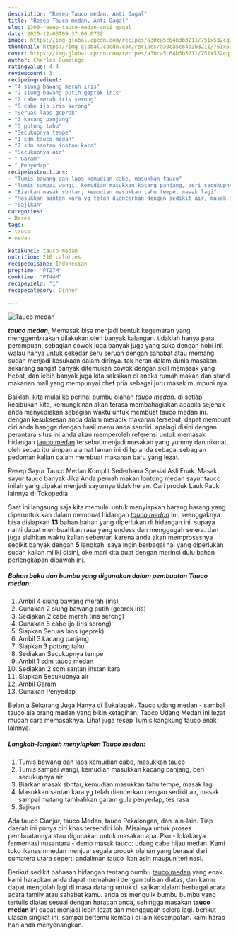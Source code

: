 ```yaml
---
description: "Resep Tauco medan, Anti Gagal"
title: "Resep Tauco medan, Anti Gagal"
slug: 1300-resep-tauco-medan-anti-gagal
date: 2020-12-03T09:37:00.073Z
image: https://img-global.cpcdn.com/recipes/a30ca5c64b3b3211/751x532cq70/tauco-medan-foto-resep-utama.jpg
thumbnail: https://img-global.cpcdn.com/recipes/a30ca5c64b3b3211/751x532cq70/tauco-medan-foto-resep-utama.jpg
cover: https://img-global.cpcdn.com/recipes/a30ca5c64b3b3211/751x532cq70/tauco-medan-foto-resep-utama.jpg
author: Charles Cummings
ratingvalue: 4.4
reviewcount: 3
recipeingredient:
- "4 siung bawang merah iris"
- "2 siung bawang putih geprek iris"
- "2 cabe merah iris serong"
- "5 cabe ijo iris serong"
- "Seruas laos geprek"
- "3 kacang panjang"
- "3 potong tahu"
- "Secukupnya tempe"
- "1 sdm tauco medan"
- "2 sdm santan instan kara"
- "Secukupnya air"
- " Garam"
- " Penyedap"
recipeinstructions:
- "Tumis bawang dan laos kemudian cabe, masukkan tauco"
- "Tumis sampai wangi, kemudian masukkan kacang panjang, beri secukupnya air"
- "Biarkan masak sbntar, kemudian masukkan tahu tempe, masak lagi"
- "Masukkan santan kara yg telah diencerkan dengan sedikit air, masak sampai matang tambahkan garam gula penyedap, tes rasa"
- "Sajikan"
categories:
- Resep
tags:
- tauco
- medan

katakunci: tauco medan 
nutrition: 216 calories
recipecuisine: Indonesian
preptime: "PT27M"
cooktime: "PT44M"
recipeyield: "1"
recipecategory: Dinner

---
```



![Tauco medan](https://img-global.cpcdn.com/recipes/a30ca5c64b3b3211/751x532cq70/tauco-medan-foto-resep-utama.jpg)

<b><i>tauco medan</i></b>, Memasak bisa menjadi bentuk kegemaran yang menggembirakan dilakukan oleh banyak kalangan. tidaklah hanya para perempuan, sebagian cowok juga banyak juga yang suka dengan hobi ini. walau hanya untuk sekedar seru seruan dengan sahabat atau memang sudah menjadi kesukaan dalam dirinya. tak heran dalam dunia masakan sekarang sangat banyak ditemukan cowok dengan skill memasak yang hebat, dan lebih banyak juga kita saksikan di aneka rumah makan dan stand makanan mall yang mempunyai chef pria sebagai juru masak mumpuni nya.

Baiklah, kita mulai ke perihal bumbu olahan <i>tauco medan</i>. di setiap kesibukan kita, kemungkinan akan terasa membahagiakan apabila sejenak anda menyediakan sebagian waktu untuk membuat tauco medan ini. dengan kesuksesan anda dalam meracik makanan tersebut, dapat membuat diri anda bangga dengan hasil menu anda sendiri. apalagi disini dengan perantara situs ini anda akan memperoleh referensi untuk memasak hidangan <u>tauco medan</u> tersebut menjadi masakan yang yummy dan nikmat, oleh sebab itu simpan alamat laman ini di hp anda sebagai sebagian pedoman kalian dalam membuat makanan baru yang lezat.

Resep Sayur Tauco Medan Komplit Sederhana Spesial Asli Enak. Masak sayur tauco banyak Jika Anda pernah makan lontong medan sayur tauco inilah yang dipakai menjadi sayurnya tidak heran. Cari produk Lauk Pauk lainnya di Tokopedia.


Saat ini langsung saja kita memulai untuk menyiapkan barang barang yang diperuntuk kan dalam membuat hidangan <u><i>tauco medan</i></u> ini. seenggaknya bisa disiapkan <b>13</b> bahan bahan yang diperlukan di hidangan ini. supaya nanti dapat membuahkan rasa yang endess dan menggugah selera. dan juga sisihkan waktu kalian sebentar, karena anda akan memprosesnya sedikit banyak dengan <b>5</b> langkah. saya ingin berbagai hal yang diperlukan sudah kalian miliki disini, oke mari kita buat dengan merinci dulu bahan perlengkapan dibawah ini.

<!--inarticleads1-->

##### Bahan baku dan bumbu yang digunakan dalam pembuatan Tauco medan:

1. Ambil 4 siung bawang merah (iris)
1. Gunakan 2 siung bawang putih (geprek iris)
1. Sediakan 2 cabe merah (iris serong)
1. Gunakan 5 cabe ijo (iris serong)
1. Siapkan Seruas laos (geprek)
1. Ambil 3 kacang panjang
1. Siapkan 3 potong tahu
1. Sediakan Secukupnya tempe
1. Ambil 1 sdm tauco medan
1. Sediakan 2 sdm santan instan kara
1. Siapkan Secukupnya air
1. Ambil  Garam
1. Gunakan  Penyedap


Belanja Sekarang Juga Hanya di Bukalapak. Tauco udang medan - sambal tauco ala orang medan yang bikin ketagihan. Taoco Udang Medan ini lezat mudah cara memasaknya. Lihat juga resep Tumis kangkung tauco enak lainnya. 

<!--inarticleads2-->

##### Langkah-langkah menyiapkan Tauco medan:

1. Tumis bawang dan laos kemudian cabe, masukkan tauco
1. Tumis sampai wangi, kemudian masukkan kacang panjang, beri secukupnya air
1. Biarkan masak sbntar, kemudian masukkan tahu tempe, masak lagi
1. Masukkan santan kara yg telah diencerkan dengan sedikit air, masak sampai matang tambahkan garam gula penyedap, tes rasa
1. Sajikan


Ada tauco Cianjur, tauco Medan, tauco Pekalongan, dan lain-lain. Tiap daerah ini punya ciri khas tersendiri loh. Misalnya untuk proses pembuatannya atau digunakan untuk masakan apa. Pkn - lokakarya fermentasi nusantara - demo masak tauco: udang cabe hijau medan. Kami toko ikanasinmedan menjual segala produk olahan yang berasal dari sumatera utara seperti andaliman tauco ikan asin maupun teri nasi. 

Berikut sedikit bahasan hidangan tentang bumbu <u>tauco medan</u> yang enak. kami harapkan anda dapat memahami dengan tulisan diatas, dan kamu dapat mengolah lagi di masa datang untuk di sajikan dalam berbagai acara acara family atau sahabat kamu. anda bs mengulik bumbu bumbu yang tertulis diatas sesuai dengan harapan anda, sehingga masakan <b>tauco medan</b> ini dapat menjadi lebih lezat dan menggugah selera lagi. berikut ulasan singkat ini, sampai bertemu kembali di lain kesempatan. kami harap hari anda menyenangkan.
